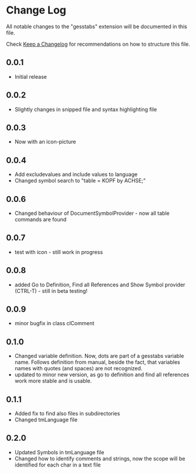 # Change Log

All notable changes to the "gesstabs" extension will be documented in this file.

Check [Keep a Changelog](http://keepachangelog.com/) for recommendations on how to structure this file.

## 0.0.1

- Initial release

## 0.0.2

- Slightly changes in snipped file and syntax highlighting file

## 0.0.3

- Now with an icon-picture

## 0.0.4

- Add excludevalues and include values to language
- Changed symbol search to "table = KOPF by ACHSE;"

## 0.0.6

- Changed behaviour of DocumentSymbolProvider - now all table commands are found

## 0.0.7

- test with icon - still work in progress

## 0.0.8

- added Go to Definition, Find all References and Show Symbol provider (CTRL-T) - still in beta testing!

## 0.0.9

- minor bugfix in class clComment

## 0.1.0

- Changed variable definition. Now, dots are part of a gesstabs variable name. Follows definition from manual,
  beside the fact, that variables names with quotes (and spaces) are not recognized.
- updated to minor new version, as go to definition and find all references work more stable and is usable.

## 0.1.1

- Added fix to find also files in subdirectories
- Changed tmLanguage file

## 0.2.0

- Updated Symbols in tmLanguage file
- Changed how to identify comments and strings, now the scope will be identified for each char in a text file
